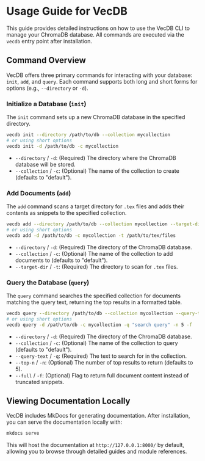 # Usage Guide for VecDB

This guide provides detailed instructions on how to use the VecDB CLI to manage your ChromaDB database. All commands are executed via the `vecdb` entry point after installation.

## Command Overview
VecDB offers three primary commands for interacting with your database: `init`, `add`, and `query`. Each command supports both long and short forms for options (e.g., `--directory` or `-d`).

### Initialize a Database (`init`)
The `init` command sets up a new ChromaDB database in the specified directory.

```bash
vecdb init --directory /path/to/db --collection mycollection
# or using short options
vecdb init -d /path/to/db -c mycollection
```

- `--directory` / `-d`: (Required) The directory where the ChromaDB database will be stored.
- `--collection` / `-c`: (Optional) The name of the collection to create (defaults to "default").

### Add Documents (`add`)
The `add` command scans a target directory for `.tex` files and adds their contents as snippets to the specified collection.
```bash
vecdb add --directory /path/to/db --collection mycollection --target-dir /path/to/tex/files
# or using short options
vecdb add -d /path/to/db -c mycollection -t /path/to/tex/files
```

- `--directory` / `-d`: (Required) The directory of the ChromaDB database.
- `--collection` / `-c`: (Optional) The name of the collection to add documents to (defaults to "default").
- `--target-dir` / `-t`: (Required) The directory to scan for `.tex` files.

### Query the Database (`query`)
The `query` command searches the specified collection for documents matching the query text, returning the top results in a formatted table.
```bash
vecdb query --directory /path/to/db --collection mycollection --query-text "search query" --top-n 5 --full
# or using short options
vecdb query -d /path/to/db -c mycollection -q "search query" -n 5 -f
```

- `--directory` / `-d`: (Required) The directory of the ChromaDB database.
- `--collection` / `-c`: (Optional) The name of the collection to query (defaults to "default").
- `--query-text` / `-q`: (Required) The text to search for in the collection.
- `--top-n` / `-n`: (Optional) The number of top results to return (defaults to 5).
- `--full` / `-f`: (Optional) Flag to return full document content instead of truncated snippets.

## Viewing Documentation Locally
VecDB includes MkDocs for generating documentation. After installation, you can serve the documentation locally with:
```bash
mkdocs serve
```
This will host the documentation at `http://127.0.0.1:8000/` by default, allowing you to browse through detailed guides and module references.
